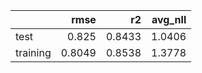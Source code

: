 |          |   rmse |     r2 |   avg_nll |
|:---------|-------:|-------:|----------:|
| test     | 0.825  | 0.8433 |    1.0406 |
| training | 0.8049 | 0.8538 |    1.3778 |